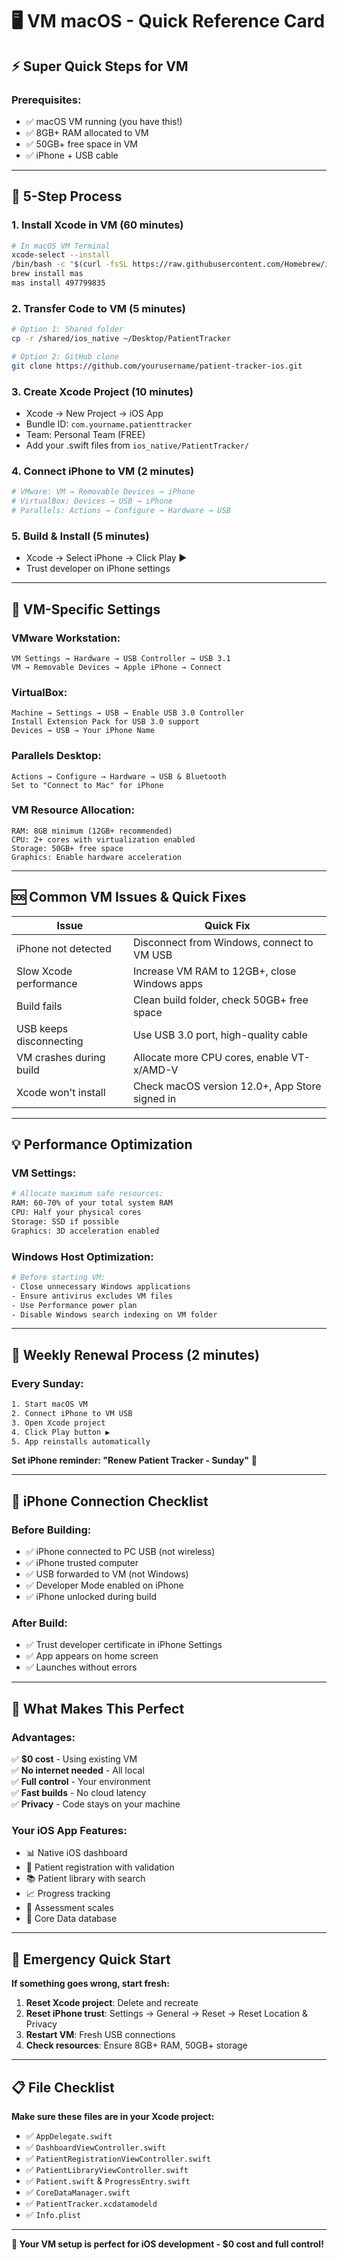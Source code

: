 # 🖥️ VM macOS - Quick Reference Card

## ⚡ **Super Quick Steps for VM**

### **Prerequisites:**
- ✅ macOS VM running (you have this!)
- ✅ 8GB+ RAM allocated to VM
- ✅ 50GB+ free space in VM
- ✅ iPhone + USB cable

---

## 🚀 **5-Step Process**

### **1. Install Xcode in VM (60 minutes)**
```bash
# In macOS VM Terminal
xcode-select --install
/bin/bash -c "$(curl -fsSL https://raw.githubusercontent.com/Homebrew/install/HEAD/install.sh)"
brew install mas
mas install 497799835
```

### **2. Transfer Code to VM (5 minutes)**
```bash
# Option 1: Shared folder
cp -r /shared/ios_native ~/Desktop/PatientTracker

# Option 2: GitHub clone
git clone https://github.com/yourusername/patient-tracker-ios.git
```

### **3. Create Xcode Project (10 minutes)**
- Xcode → New Project → iOS App
- Bundle ID: `com.yourname.patienttracker`
- Team: Personal Team (FREE)
- Add your .swift files from `ios_native/PatientTracker/`

### **4. Connect iPhone to VM (2 minutes)**
```bash
# VMware: VM → Removable Devices → iPhone
# VirtualBox: Devices → USB → iPhone  
# Parallels: Actions → Configure → Hardware → USB
```

### **5. Build & Install (5 minutes)**
- Xcode → Select iPhone → Click Play ▶️
- Trust developer on iPhone settings

---

## 🔧 **VM-Specific Settings**

### **VMware Workstation:**
```
VM Settings → Hardware → USB Controller → USB 3.1
VM → Removable Devices → Apple iPhone → Connect
```

### **VirtualBox:**
```
Machine → Settings → USB → Enable USB 3.0 Controller
Install Extension Pack for USB 3.0 support
Devices → USB → Your iPhone Name
```

### **Parallels Desktop:**
```
Actions → Configure → Hardware → USB & Bluetooth
Set to "Connect to Mac" for iPhone
```

### **VM Resource Allocation:**
```
RAM: 8GB minimum (12GB+ recommended)
CPU: 2+ cores with virtualization enabled
Storage: 50GB+ free space
Graphics: Enable hardware acceleration
```

---

## 🆘 **Common VM Issues & Quick Fixes**

| Issue | Quick Fix |
|-------|-----------|
| iPhone not detected | Disconnect from Windows, connect to VM USB |
| Slow Xcode performance | Increase VM RAM to 12GB+, close Windows apps |
| Build fails | Clean build folder, check 50GB+ free space |
| USB keeps disconnecting | Use USB 3.0 port, high-quality cable |
| VM crashes during build | Allocate more CPU cores, enable VT-x/AMD-V |
| Xcode won't install | Check macOS version 12.0+, App Store signed in |

---

## 💡 **Performance Optimization**

### **VM Settings:**
```bash
# Allocate maximum safe resources:
RAM: 60-70% of your total system RAM
CPU: Half your physical cores
Storage: SSD if possible
Graphics: 3D acceleration enabled
```

### **Windows Host Optimization:**
```bash
# Before starting VM:
- Close unnecessary Windows applications
- Ensure antivirus excludes VM files
- Use Performance power plan
- Disable Windows search indexing on VM folder
```

---

## 🔄 **Weekly Renewal Process (2 minutes)**

### **Every Sunday:**
```bash
1. Start macOS VM
2. Connect iPhone to VM USB
3. Open Xcode project
4. Click Play button ▶️
5. App reinstalls automatically
```

**Set iPhone reminder: "Renew Patient Tracker - Sunday"** 📅

---

## 📱 **iPhone Connection Checklist**

### **Before Building:**
- ✅ iPhone connected to PC USB (not wireless)
- ✅ iPhone trusted computer
- ✅ USB forwarded to VM (not Windows)
- ✅ Developer Mode enabled on iPhone
- ✅ iPhone unlocked during build

### **After Build:**
- ✅ Trust developer certificate in iPhone Settings
- ✅ App appears on home screen
- ✅ Launches without errors

---

## 🎯 **What Makes This Perfect**

### **Advantages:**
✅ **$0 cost** - Using existing VM  
✅ **No internet needed** - All local  
✅ **Full control** - Your environment  
✅ **Fast builds** - No cloud latency  
✅ **Privacy** - Code stays on your machine  

### **Your iOS App Features:**
- 📊 Native iOS dashboard
- 👤 Patient registration with validation
- 📚 Patient library with search
- 📈 Progress tracking
- 🏥 Assessment scales
- 💾 Core Data database

---

## 🚀 **Emergency Quick Start**

**If something goes wrong, start fresh:**

1. **Reset Xcode project**: Delete and recreate
2. **Reset iPhone trust**: Settings → General → Reset → Reset Location & Privacy
3. **Restart VM**: Fresh USB connections
4. **Check resources**: Ensure 8GB+ RAM, 50GB+ storage

---

## 📋 **File Checklist**

**Make sure these files are in your Xcode project:**
- ✅ `AppDelegate.swift`
- ✅ `DashboardViewController.swift`
- ✅ `PatientRegistrationViewController.swift`
- ✅ `PatientLibraryViewController.swift`
- ✅ `Patient.swift` & `ProgressEntry.swift`
- ✅ `CoreDataManager.swift`
- ✅ `PatientTracker.xcdatamodeld`
- ✅ `Info.plist`

---

**🎉 Your VM setup is perfect for iOS development - $0 cost and full control!**
